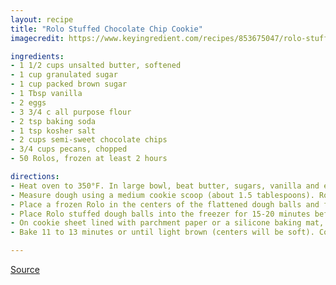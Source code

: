 ```yaml
---
layout: recipe
title: "Rolo Stuffed Chocolate Chip Cookie"
imagecredit: https://www.keyingredient.com/recipes/853675047/rolo-stuffed-chocolate-chip-cookie/

ingredients:
- 1 1/2 cups unsalted butter, softened
- 1 cup granulated sugar
- 1 cup packed brown sugar
- 1 Tbsp vanilla
- 2 eggs
- 3 3/4 c all purpose flour
- 2 tsp baking soda
- 1 tsp kosher salt
- 2 cups semi-sweet chocolate chips
- 3/4 cups pecans, chopped
- 50 Rolos, frozen at least 2 hours

directions:
- Heat oven to 350°F. In large bowl, beat butter, sugars, vanilla and eggs with electric mixer on medium speed or with spoon until light and fluffy. Mix in flour, baking soda and salt. Mix in chocolate chips and pecans.
- Measure dough using a medium cookie scoop (about 1.5 tablespoons). Roll into a ball and then flatten in the palm of your hands.
- Place a frozen Rolo in the centers of the flattened dough balls and form dough back into a ball around the Rolo.
- Place Rolo stuffed dough balls into the freezer for 15-20 minutes before baking.
- On cookie sheet lined with parchment paper or a silicone baking mat, place dough balls 2 inches apart.
- Bake 11 to 13 minutes or until light brown (centers will be soft). Cool 2 minutes; remove from cookie sheet to cooling rack.

---
```


[Source](https://www.keyingredient.com/recipes/853675047/rolo-stuffed-chocolate-chip-cookie/)
